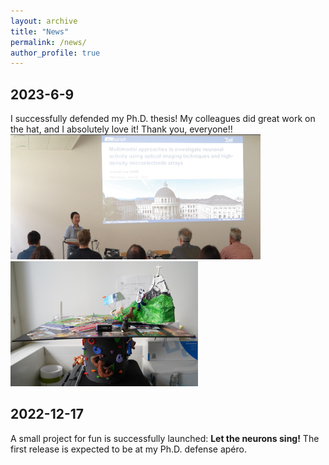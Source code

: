 ```yaml
---
layout: archive
title: "News"
permalink: /news/
author_profile: true
---
```

## 2023-6-9 <br>

I successfully defended my Ph.D. thesis! My colleagues did great work on the hat, and I absolutely love it! Thank you, everyone!!
<img src="../images/news-defense.png" width="400" height="200">
<img src="../images/hat.jpeg" width="300" height="200">

## 2022-12-17 <br>

A small project for fun is successfully launched: <b>Let the neurons sing!</b> 
The first release is expected to be at my Ph.D. defense apéro.
